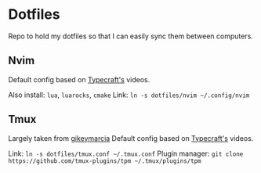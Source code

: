 # Dotfiles

Repo to hold my dotfiles so that I can easily sync them between computers.


## Nvim

Default config based on [Typecraft's](https://youtube.com/@typecraft_dev?si=MlLIzreirX12VZLy) videos.

Also install: `lua`, `luarocks`, `cmake`
Link: `ln -s dotfiles/nvim ~/.config/nvim`

## Tmux
Largely taken from [gikeymarcia](https://github.com/gikeymarcia/tmux-config)
Default config based on [Typecraft's](https://youtube.com/@typecraft_dev?si=MlLIzreirX12VZLy) videos.

Link: `ln -s dotfiles/tmux.conf ~/.tmux.conf`
Plugin manager: `git clone https://github.com/tmux-plugins/tpm ~/.tmux/plugins/tpm`
